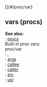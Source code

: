 []{#/proc/var}    
## vars (procs)    
**See also:**    
:   [procs](/ref/proc.md)    
Built-in proc vars:    
proc/var    
:   [.](/ref/proc/var/%2e.md)    
:   [args](/ref/proc/var/args.md)    
:   [callee](/ref/proc/var/callee.md)    
:   [caller](/ref/proc/var/caller.md)    
:   [src](/ref/proc/var/src.md)    
:   [usr](/ref/proc/var/usr.md)  